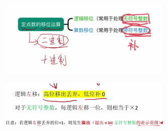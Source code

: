 

![输入图片说明](/imgs/2025-07-28/2G0RJ9WVhL2TsftE.png)
##
![输入图片说明](/imgs/2025-07-28/832hMHBz2BoICDps.png)
![输入图片说明](/imgs/2025-07-28/9y0xedlMM9ToJTsC.png)
<!--stackedit_data:
eyJoaXN0b3J5IjpbNjMwMjU5ODA5XX0=
-->